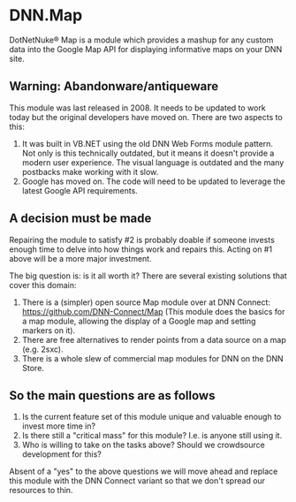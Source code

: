 # DNN.Map

DotNetNuke&#174; Map is a module which provides a mashup for any custom data into the Google Map API for displaying informative maps on your DNN site.

## Warning: Abandonware/antiqueware

This module was last released in 2008. It needs to be updated to work today but the original developers have moved on. There are two aspects to this:

1. It was built in VB.NET using the old DNN Web Forms module pattern. Not only is this technically outdated, but it means it doesn't provide a modern user experience. The visual language is outdated and the many postbacks make working with it slow.
2. Google has moved on. The code will need to be updated to leverage the latest Google API requirements.

## A decision must be made

Repairing the module to satisfy #2 is probably doable if someone invests enough time to delve into how things work and repairs this. Acting on #1 above will be a more major investment.

The big question is: is it all worth it? There are several existing solutions that cover this domain:

1. There is a (simpler) open source Map module over at DNN Connect: https://github.com/DNN-Connect/Map (This module does the basics for a map module, allowing the display of a Google map and setting markers on it).
2. There are free alternatives to render points from a data source on a map (e.g. 2sxc).
3. There is a whole slew of commercial map modules for DNN on the DNN Store.

## So the main questions are as follows

1. Is the current feature set of this module unique and valuable enough to invest more time in?
2. Is there still a "critical mass" for this module? I.e. is anyone still using it.
3. Who is willing to take on the tasks above? Should we crowdsource development for this?

Absent of a "yes" to the above questions we will move ahead and replace this module with the DNN Connect variant so that we don't spread our resources to thin.

